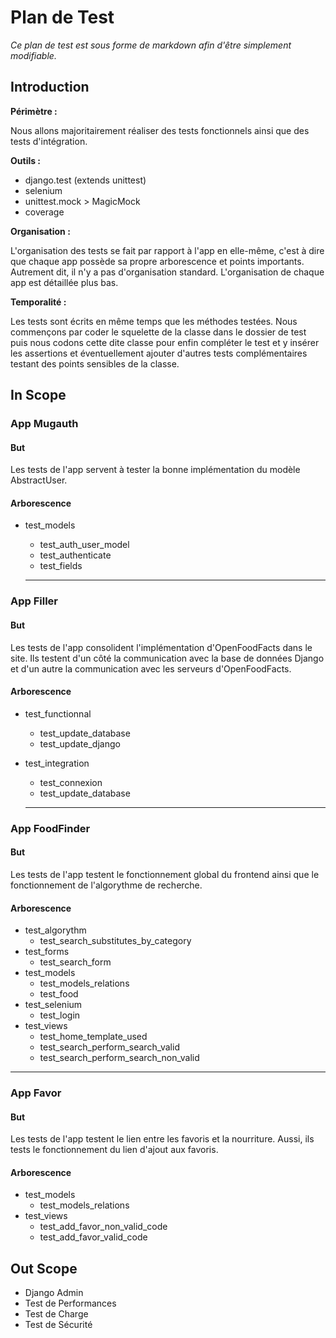 # Plan de Test

*Ce plan de test est sous forme de markdown afin d'être simplement modifiable.*

## Introduction

**Périmètre :**

Nous allons majoritairement réaliser des tests fonctionnels ainsi que des tests
d'intégration.

**Outils :**

- django.test (extends unittest)
- selenium
- unittest.mock > MagicMock
- coverage

**Organisation :**

L'organisation des tests se fait par rapport à l'app en elle-même, c'est à dire
que chaque app possède sa propre arborescence et points importants. Autrement
dit, il n'y a pas d'organisation standard. L'organisation de chaque app est
détaillée plus bas.

**Temporalité :**

Les tests sont écrits en même temps que les méthodes testées. Nous commençons
par coder le squelette de la classe dans le dossier de test puis nous codons
cette dite classe pour enfin compléter le test et y insérer les assertions et
éventuellement ajouter d'autres tests complémentaires testant des points
sensibles de la classe.

## In Scope

### App Mugauth

#### But

Les tests de l'app <mugauth> servent à tester la bonne implémentation du modèle
AbstractUser.

#### Arborescence

- test_models
  - test_auth_user_model
  - test_authenticate
  - test_fields

  ---

### App Filler

#### But

Les tests de l'app <filler> consolident l'implémentation d'OpenFoodFacts dans
le site. Ils testent d'un côté la communication avec la base de données Django
et d'un autre la communication avec les serveurs d'OpenFoodFacts.

#### Arborescence

- test_functionnal
  - test_update_database
  - test_update_django
- test_integration
  - test_connexion
  - test_update_database

  ---

### App FoodFinder

#### But

Les tests de l'app <foodfinder> testent le fonctionnement global du frontend
ainsi que le fonctionnement de l'algorythme de recherche.

#### Arborescence

- test_algorythm
  - test_search_substitutes_by_category
- test_forms
  - test_search_form
- test_models
  - test_models_relations
  - test_food
- test_selenium
  - test_login
- test_views
  - test_home_template_used
  - test_search_perform_search_valid
  - test_search_perform_search_non_valid

---

### App Favor

#### But

Les tests de l'app <favor> testent le lien entre les favoris et la nourriture.
Aussi, ils tests le fonctionnement du lien d'ajout aux favoris.

#### Arborescence

- test_models
  - test_models_relations
- test_views
  - test_add_favor_non_valid_code
  - test_add_favor_valid_code

## Out Scope

- Django Admin
- Test de Performances
- Test de Charge
- Test de Sécurité
